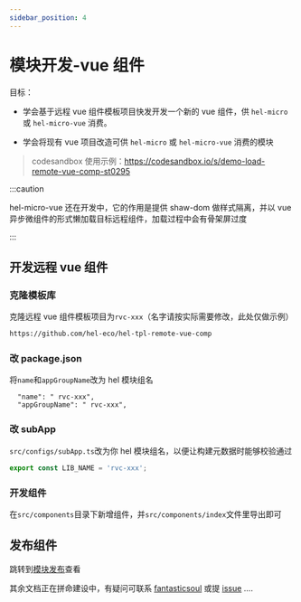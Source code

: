 ```yaml
---
sidebar_position: 4
---
```


# 模块开发-vue 组件

目标：

- 学会基于远程 vue 组件模板项目快发开发一个新的 vue 组件，供 `hel-micro` 或 `hel-micro-vue` 消费。

- 学会将现有 vue 项目改造可供 `hel-micro` 或 `hel-micro-vue` 消费的模块

> codesandbox 使用示例：https://codesandbox.io/s/demo-load-remote-vue-comp-st0295

:::caution

hel-micro-vue 还在开发中，它的作用是提供 shaw-dom 做样式隔离，并以 vue 异步微组件的形式懒加载目标远程组件，加载过程中会有骨架屏过度

:::

## 开发远程 vue 组件

### 克隆模板库

克隆远程 vue 组件模板项目为`rvc-xxx`（名字请按实际需要修改，此处仅做示例）

```bash
https://github.com/hel-eco/hel-tpl-remote-vue-comp
```

### 改 package.json

将`name`和`appGroupName`改为 hel 模块组名

```
  "name": " rvc-xxx",
  "appGroupName": " rvc-xxx",
```

### 改 subApp

`src/configs/subApp.ts`改为你 hel 模块组名，以便让构建元数据时能够校验通过

```ts
export const LIB_NAME = 'rvc-xxx';
```

### 开发组件

在`src/components`目录下新增组件，并`src/components/index`文件里导出即可

## 发布组件

跳转到[模块发布](/docs/tutorial/helmod-pub)查看

其余文档正在拼命建设中，有疑问可联系 [fantasticsoul](https://github.com/fantasticsoul) 或提 [issue](https://github.com/tnfe/hel/issues) ....
